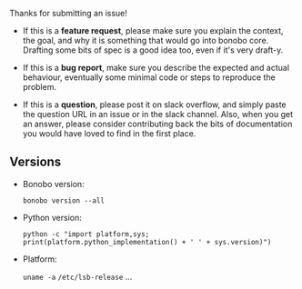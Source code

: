 Thanks for submitting an issue!

* If this is a **feature request**, please make sure you explain the context, the goal, and why it is something that
  would go into bonobo core. Drafting some bits of spec is a good idea too, even if it's very draft-y.
  
* If this is a **bug report**, make sure you describe the expected and actual behaviour, eventually some minimal
  code or steps to reproduce the problem.
  
* If this is a **question**, please post it on slack overflow, and simply paste the question URL in an issue or in
  the slack channel. Also, when you get an answer, please consider contributing back the bits of documentation you
  would have loved to find in the first place.

## Versions

* Bonobo version:

    `bonobo version --all`

* Python version:

    `python -c "import platform,sys; print(platform.python_implementation() + ' ' + sys.version)")`

* Platform:

    `uname -a`
    `/etc/lsb-release`
    ...
  
